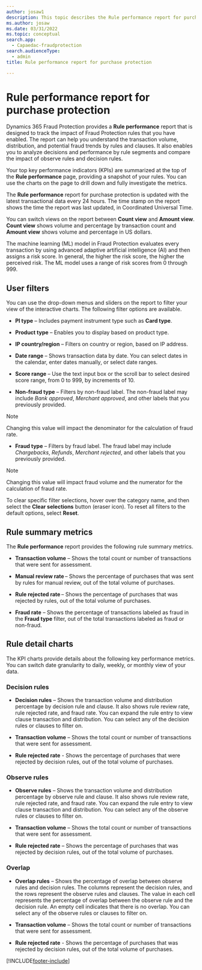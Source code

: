 ```yaml
---
author: josaw1
description: This topic describes the Rule performance report for purchase protection in Microsoft Dynamics 365 Fraud Protection.
ms.author: josaw
ms.date: 03/31/2022
ms.topic: conceptual
search.app: 
  - Capaedac-fraudprotection
search.audienceType:
  - admin
title: Rule performance report for purchase protection

---
```


# Rule performance report for purchase protection

Dynamics 365 Fraud Protection provides a **Rule performance** report that is designed to track the impact of Fraud Protection rules that you have enabled. The report can help you understand the transaction volume, distribution, and potential fraud trends by rules and clauses. It also enables you to analyze decisions and performance by rule segments and compare the impact of observe rules and decision rules.

Your top key performance indicators (KPIs) are summarized at the top of the **Rule performance** page, providing a snapshot of your rules. You can use the charts on the page to drill down and fully investigate the metrics.

The **Rule performance** report for purchase protection is updated with the latest transactional data every 24 hours. The time stamp on the report shows the time the report was last updated, in Coordinated Universal Time.

You can switch views on the report between **Count view** and **Amount view**. **Count view** shows volume and percentage by transaction count and **Amount view** shows volume and percentage in US dollars.

The machine learning (ML) model in Fraud Protection evaluates every transaction by using advanced adaptive artificial intelligence (AI) and then assigns a risk score. In general, the higher the risk score, the higher the perceived risk. The ML model uses a range of risk scores from 0 through 999.

## User filters

You can use the drop-down menus and sliders on the report to filter your view of the interactive charts. The following filter options are available.

- **PI type** – Includes payment instrument type such as **Card type**.

- **Product type** – Enables you to display based on product type.

- **IP country/region** – Filters on country or region, based on IP address.

- **Date range** – Shows transaction data by date. You can select dates in the calendar, enter dates manually, or select date ranges.

- **Score range** – Use the text input box or the scroll bar to select desired score range, from 0 to 999, by increments of 10.

- **Non-fraud type** – Filters by non-fraud label. The non-fraud label may include *Bank approved*, *Merchant approved*, and other labels that you previously provided. 
> [!NOTE]
> Changing this value will impact the denominator for the calculation of fraud rate.

- **Fraud type** – Filters by fraud label. The fraud label may include *Chargebacks*, *Refunds*, *Merchant rejected*, and other labels that you previously provided.
> [!NOTE]
> Changing this value will impact fraud volume and the numerator for the calculation of fraud rate.

To clear specific filter selections, hover over the category name, and then select the **Clear selections** button (eraser icon). To reset all filters to the default options, select **Reset**.

## Rule summary metrics

The **Rule performance** report provides the following rule summary metrics.

- **Transaction volume** – Shows the total count or number of transactions that were sent for assessment.

- **Manual review rate** – Shows the percentage of purchases that was sent by rules for manual review, out of the total volume of purchases.

- **Rule rejected rate** – Shows the percentage of purchases that was rejected by rules, out of the total volume of purchases.

- **Fraud rate** – Shows the percentage of transactions labeled as fraud in the **Fraud type** filter, out of the total transactions labeled as fraud or non-fraud.

## Rule detail charts

The KPI charts provide details about the following key performance metrics. You can switch date granularity to daily, weekly, or monthly view of your data.

### Decision rules

- **Decision rules** – Shows the transaction volume and distribution percentage by decision rule and clause. It also shows rule review rate, rule rejected rate, and fraud rate. You can expand the rule entry to view clause transaction and distribution. You can select any of the decision rules or clauses to filter on.

- **Transaction volume** – Shows the total count or number of transactions that were sent for assessment.

- **Rule rejected rate** - Shows the percentage of purchases that were rejected by decision rules, out of the total volume of purchases.

### Observe rules

- **Observe rules** – Shows the transaction volume and distribution percentage by observe rule and clause. It also shows rule review rate, rule rejected rate, and fraud rate. You can expand the rule entry to view clause transaction and distribution. You can select any of the observe rules or clauses to filter on.

- **Transaction volume** – Shows the total count or number of transactions that were sent for assessment.

- **Rule rejected rate** – Shows the percentage of purchases that was rejected by decision rules, out of the total volume of purchases.

### Overlap

- **Overlap rules** – Shows the percentage of overlap between observe rules and decision rules. The columns represent the decision rules, and the rows represent the observe rules and clauses. The value in each cell represents the percentage of overlap between the observe rule and the decision rule. An empty cell indicates that there is no overlap. You can select any of the observe rules or clauses to filter on.

- **Transaction volume** – Shows the total count or number of transactions that were sent for assessment.

- **Rule rejected rate** - Shows the percentage of purchases that was rejected by decision rules, out of the total volume of purchases.


[!INCLUDE[footer-include](includes/footer-banner.md)]
